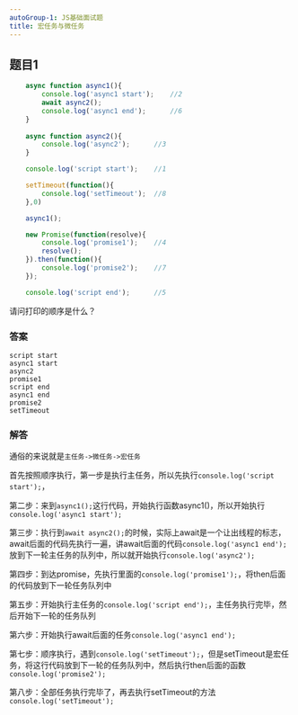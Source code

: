 ```yaml
---
autoGroup-1: JS基础面试题
title: 宏任务与微任务
---
```

## 题目1

```JavaScript
    async function async1(){
        console.log('async1 start');    //2
        await async2();
        console.log('async1 end');      //6
    }       
     
    async function async2(){
        console.log('async2');      //3
    }

    console.log('script start');    //1

    setTimeout(function(){
        console.log('setTimeout');  //8
    },0)

    async1();

    new Promise(function(resolve){
        console.log('promise1');    //4
        resolve();
    }).then(function(){
        console.log('promise2');    //7
    });

    console.log('script end');      //5
```

请问打印的顺序是什么？

### 答案

```
script start
async1 start
async2
promise1
script end
async1 end
promise2
setTimeout
```

### 解答

通俗的来说就是`主任务->微任务->宏任务`

首先按照顺序执行，第一步是执行主任务，所以先执行`console.log('script start');`，

第二步：来到`async1();`这行代码，开始执行函数async1()，所以开始执行`console.log('async1 start');`

第三步：执行到`await async2();`的时候，实际上await是一个让出线程的标志，await后面的代码先执行一遍，讲await后面的代码`console.log('async1 end');`放到下一轮主任务的队列中，所以就开始执行`console.log('async2');`

第四步：到达promise，先执行里面的`console.log('promise1');`，将then后面的代码放到下一轮任务队列中

第五步：开始执行主任务的`console.log('script end');`，主任务执行完毕，然后开始下一轮的任务队列

第六步：开始执行await后面的任务`console.log('async1 end');`

第七步：顺序执行，遇到`console.log('setTimeout');`，但是setTimeout是宏任务，将这行代码放到下一轮的任务队列中，然后执行then后面的函数`console.log('promise2');`

第八步：全部任务执行完毕了，再去执行setTimeout的方法`console.log('setTimeout');`

